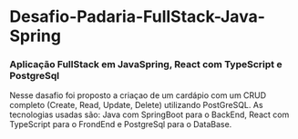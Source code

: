# Desafio-Padaria-FullStack-Java-Spring

### Aplicação FullStack em JavaSpring, React com TypeScript e PostgreSql
Nesse dasafio foi proposto a criaçao de um cardápio com um CRUD completo (Create, Read, Update, Delete) utilizando PostGreSQL.
As tecnologias usadas são: Java com SpringBoot para o BackEnd, React com TypeScript para o FrondEnd e PostgreSql para o DataBase.